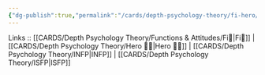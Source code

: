 ```yaml
---
{"dg-publish":true,"permalink":"/cards/depth-psychology-theory/fi-hero/","noteIcon":"","created":"2023-01-05T12:01:29.453+01:00","updated":"2023-04-18T12:45:11.981+02:00"}
---
```


Links :: [[CARDS/Depth Psychology Theory/Functions & Attitudes/Fi🔱\|Fi🔱]] | [[CARDS/Depth Psychology Theory/Hero 🦸‍♂️\|Hero 🦸‍♂️]] | [[CARDS/Depth Psychology Theory/INFP\|INFP]] | [[CARDS/Depth Psychology Theory/ISFP\|ISFP]]


